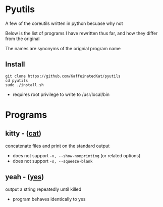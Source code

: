 # Pyutils
A few of the coreutils written in python becuase why not

Below is the list of programs I have rewritten thus far, and how they differ from the original

The names are synonyms of the orignial program name

## Install

```
git clone https://github.com/KaffeinatedKat/pyutils
cd pyutils
sudo ./install.sh
```

* requires root privilege to write to /usr/local/bin

# Programs

## kitty - ([cat](https://github.com/coreutils/coreutils/blob/master/src/cat.c))
concatenate files and print on the standard output

* does not support `-v, --show-nonprinting` (or related options)
* does not support `-s, --squeeze-blank` 

## yeah - ([yes](https://github.com/coreutils/coreutils/blob/master/src/yes.c))
output a string repeatedly until killed

* program behaves identically to yes

